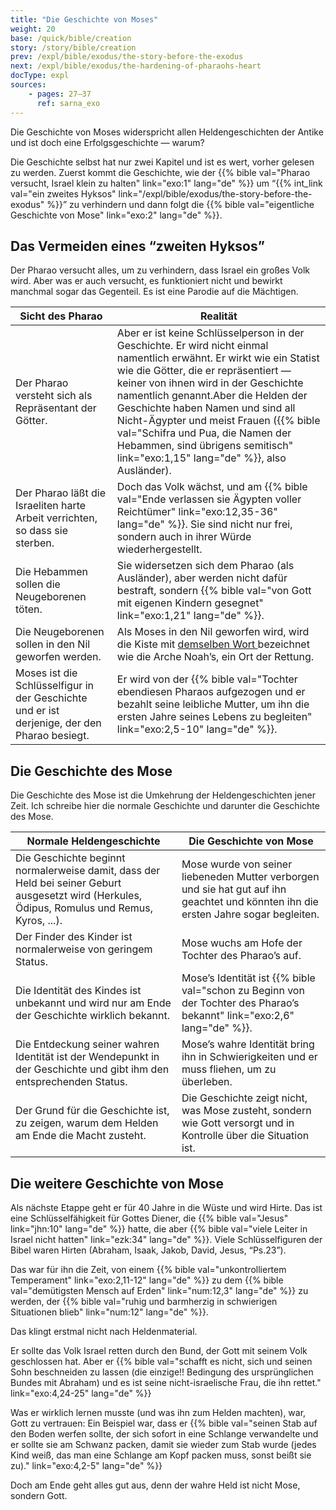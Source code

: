 ```yaml
---
title: "Die Geschichte von Moses"
weight: 20
base: /quick/bible/creation
story: /story/bible/creation
prev: /expl/bible/exodus/the-story-before-the-exodus
next: /expl/bible/exodus/the-hardening-of-pharaohs-heart
docType: expl
sources:
    - pages: 27–37
      ref: sarna_exo
---
```


Die Geschichte von Moses widerspricht allen Heldengeschichten der Antike und ist doch eine Erfolgsgeschichte — warum?

Die Geschichte selbst hat nur zwei Kapitel und ist es wert, vorher gelesen zu werden. Zuerst kommt die Geschichte, wie der {{% bible val="Pharao versucht, Israel klein zu halten" link="exo:1" lang="de" %}} um “{{% int_link val="ein zweites Hyksos" link="/expl/bible/exodus/the-story-before-the-exodus" %}}” zu verhindern und dann folgt die {{% bible val="eigentliche Geschichte von Mose" link="exo:2" lang="de" %}}.

## Das Vermeiden eines “zweiten Hyksos”

<a name="4472"></a>
Der Pharao versucht alles, um zu verhindern, dass Israel ein großes Volk wird. Aber was er auch versucht, es funktioniert nicht und bewirkt manchmal sogar das Gegenteil. Es ist eine Parodie auf die Mächtigen.

| Sicht des Pharao | Realität |
|------------------|----------|
| Der Pharao versteht sich als Repräsentant der Götter. | Aber er ist keine Schlüsselperson in der Geschichte. Er wird nicht einmal namentlich erwähnt. Er wirkt wie ein Statist wie die Götter, die er repräsentiert — keiner von ihnen wird in der Geschichte namentlich genannt.Aber die Helden der Geschichte haben Namen und sind all Nicht-Ägypter und meist Frauen ({{% bible val="Schifra und Pua, die Namen der Hebammen, sind übrigens semitisch" link="exo:1,15" lang="de" %}}, also Ausländer). |
| Der Pharao läßt die Israeliten harte Arbeit verrichten, so dass sie sterben. | Doch das Volk wächst, und am {{% bible val="Ende verlassen sie Ägypten voller Reichtümer" link="exo:12,35-36" lang="de" %}}. Sie sind nicht nur frei, sondern auch in ihrer Würde wiederhergestellt. |
| Die Hebammen sollen die Neugeborenen töten. | Sie widersetzen sich dem Pharao (als Ausländer), aber werden nicht dafür bestraft, sondern {{% bible val="von Gott mit eigenen Kindern gesegnet" link="exo:1,21" lang="de" %}}. |
| Die Neugeborenen sollen in den Nil geworfen werden. | Als Moses in den Nil geworfen wird, wird die Kiste mit [demselben Wort ](https://biblehub.com/hebrew/strongs_8392.htm)bezeichnet wie die Arche Noah’s, ein Ort der Rettung. |
| Moses ist die Schlüsselfigur in der Geschichte und er ist derjenige, der den Pharao besiegt. | Er wird von der {{% bible val="Tochter ebendiesen Pharaos aufgezogen und er bezahlt seine leibliche Mutter, um ihn die ersten Jahre seines Lebens zu begleiten" link="exo:2,5-10" lang="de" %}}. |

## Die Geschichte des Mose

<a name="659b"></a>
Die Geschichte des Mose ist die Umkehrung der Heldengeschichten jener Zeit. Ich schreibe hier die normale Geschichte und darunter die Geschichte des Mose.

| Normale Heldengeschichte | Die Geschichte von Mose |
|--------------------------|-------------------------|
| Die Geschichte beginnt normalerweise damit, dass der Held bei seiner Geburt ausgesetzt wird (Herkules, Ödipus, Romulus und Remus, Kyros, ...). | Mose wurde von seiner liebeneden Mutter verborgen und sie hat gut auf ihn geachtet und könnten ihn die ersten Jahre sogar begleiten. |
| Der Finder des Kinder ist normalerweise von geringem Status. | Mose wuchs am Hofe der Tochter des Pharao’s auf. |
| Die Identität des Kindes ist unbekannt und wird nur am Ende der Geschichte wirklich bekannt. | Mose’s Identität ist {{% bible val="schon zu Beginn von der Tochter des Pharao’s bekannt" link="exo:2,6" lang="de" %}}. |
| Die Entdeckung seiner wahren Identität ist der Wendepunkt in der Geschichte und gibt ihm den entsprechenden Status. | Mose’s wahre Identität bring ihn in Schwierigkeiten und er muss fliehen, um zu überleben. |
| Der Grund für die Geschichte ist, zu zeigen, warum dem Helden am Ende die Macht zusteht. | Die Geschichte zeigt nicht, was Mose zusteht, sondern wie Gott versorgt und in Kontrolle über die Situation ist. |

## Die weitere Geschichte von Mose

<a name="6430"></a>
Als nächste Etappe geht er für 40 Jahre in die Wüste und wird Hirte. Das ist eine Schlüsselfähigkeit für Gottes Diener, die {{% bible val="Jesus" link="jhn:10" lang="de" %}} hatte, die aber {{% bible val="viele Leiter in Israel nicht hatten" link="ezk:34" lang="de" %}}. Viele Schlüsselfiguren der Bibel waren Hirten (Abraham, Isaak, Jakob, David, Jesus, “Ps.23”).

Das war für ihn die Zeit, von einem {{% bible val="unkontrolliertem Temperament" link="exo:2,11-12" lang="de" %}} zu dem {{% bible val="demütigsten Mensch auf Erden" link="num:12,3" lang="de" %}} zu werden, der {{% bible val="ruhig und barmherzig in schwierigen Situationen blieb" link="num:12" lang="de" %}}.

Das klingt erstmal nicht nach Heldenmaterial.

Er sollte das Volk Israel retten durch den Bund, der Gott mit seinem Volk geschlossen hat. Aber er {{% bible val="schafft es nicht, sich und seinen Sohn beschneiden zu lassen (die einzige!! Bedingung des ursprünglichen Bundes mit Abraham) und es ist seine nicht-israelische Frau, die ihn rettet." link="exo:4,24-25" lang="de" %}}

Was er wirklich lernen musste (und was ihn zum Helden machten), war, Gott zu vertrauen: Ein Beispiel war, dass er {{% bible val="seinen Stab auf den Boden werfen sollte, der sich sofort in eine Schlange verwandelte und er sollte sie am Schwanz packen, damit sie wieder zum Stab wurde (jedes Kind weiß, das man eine Schlange am Kopf packen muss, sonst beißt sie zu)." link="exo:4,2-5" lang="de" %}}

Doch am Ende geht alles gut aus, denn der wahre Held ist nicht Mose, sondern Gott.
